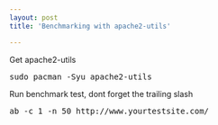 ```yaml
---
layout: post
title: 'Benchmarking with apache2-utils'

---
```



Get apache2-utils
<pre>
sudo pacman -Syu apache2-utils
</pre>

Run benchmark test, dont forget the trailing slash
<pre>
ab -c 1 -n 50 http://www.yourtestsite.com/
</pre>
